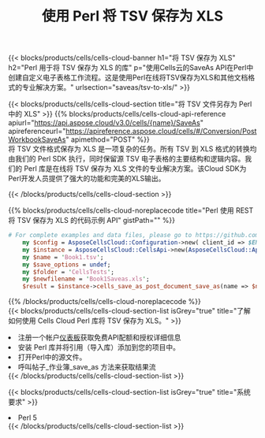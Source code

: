 ﻿---
title: 使用 Perl 将 TSV 保存为 XLS
description: 利用Aspose.Cells Cloud SDK for Perl将TSV格式文件保存为XLS格式文件。
kwords: Excel, Save TSV as XLS, REST, Perl
howto: How to save TSV as XLS using Aspose.Cells Cloud Perl library.
---
{{< blocks/products/cells/cells-cloud-banner h1="将 TSV 保存为 XLS" h2="Perl 用于将 TSV 保存为 XLS 的库" p="使用Cells云的SaveAs API在Perl中创建自定义电子表格工作流程。这是使用Perl在线将TSV保存为XLS和其他文档格式的专业解决方案。" urlsection="saveas/tsv-to-xls/" >}}

{{< blocks/products/cells/cells-cloud-section title="将 TSV 文件另存为 Perl 中的 XLS" >}}
{{% blocks/products/cells/cells-cloud-api-reference apiurl="https://api.aspose.cloud/v3.0/cells/{name}/SaveAs" apireferenceurl="https://apireference.aspose.cloud/cells/#/Conversion/PostWorkbookSaveAs" apimethod="POST" %}}
<br/>
将 TSV 文件格式保存为 XLS 是一项复杂的任务。所有 TSV 到 XLS 格式的转换均由我们的 Perl SDK 执行，同时保留源 TSV 电子表格的主要结构和逻辑内容。我们的 Perl 库是在线将 TSV 保存为 XLS 文件的专业解决方案。该Cloud SDK为Perl开发人员提供了强大的功能和完美的XLS输出。

{{< /blocks/products/cells/cells-cloud-section >}}

{{% blocks/products/cells/cells-cloud-noreplacecode title="Perl 使用 REST 将 TSV 保存为 XLS 的代码示例 API" gistPath="" %}}
  
```perl
# For complete examples and data files, please go to https://github.com/aspose-cells-cloud/aspose-cells-cloud-perl/
    my $config = AsposeCellsCloud::Configuration->new( client_id => $ENV{'ProductClientId'}, client_secret => $ENV{'ProductClientSecret'});
    my $instance = AsposeCellsCloud::CellsApi->new(AsposeCellsCloud::ApiClient->new( $config));
    my $name = 'Book1.tsv';
    my $save_options = undef;
    my $folder = 'CellsTests';
    my $newfilename = 'Book1Saveas.xls';
    $result = $instance->cells_save_as_post_document_save_as(name => $name,save_options => $save_options, newfilename => $newfilename, folder => $folder);
```
  
{{% /blocks/products/cells/cells-cloud-noreplacecode %}}
<br/>
{{< blocks/products/cells/cells-cloud-section-list isGrey="true" title="了解如何使用 Cells Cloud Perl 库将 TSV 保存为 XLS。" >}}
<li>注册一个帐户<a href="https://dashboard.aspose.cloud/">仪表板</a>获取免费API配额和授权详细信息</li>
<li>安装 Perl 库并将引用（导入库）添加到您的项目中。</li>
<li>打开Perl中的源文件。</li>
<li>呼叫帖子_作业簿_save_as 方法来获取结果流</li>
{{< /blocks/products/cells/cells-cloud-section-list >}}

{{< blocks/products/cells/cells-cloud-section-list isGrey="true" title="系统要求" >}}
<li>Perl 5</li>
{{< /blocks/products/cells/cells-cloud-section-list >}}
